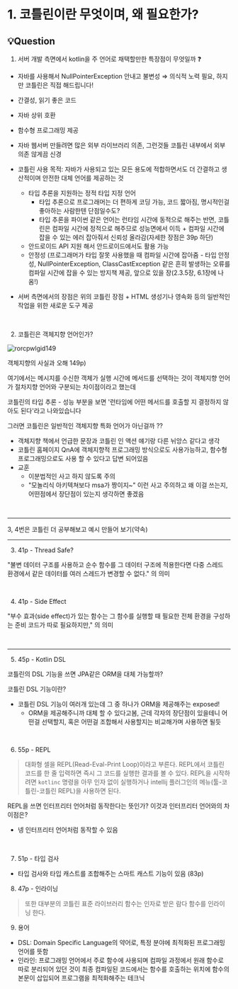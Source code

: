 # 1. 코틀린이란 무엇이며, 왜 필요한가?

## 💡Question

1. 서버 개발 측면에서 kotlin을 주 언어로 채택할만한 특장점이 무엇일까 ❓

- 자바를 사용해서 NullPointerException 안내고 불변성 ⇒ 의식적 노력 필요, 하지만 코틀린은 직접 해드립니다!
- 간결성, 읽기 좋은 코드
- 자바 상위 호환
- 함수형 프로그래밍 제공
- 자바 웹서버 만들려면 많은 외부 라이브러리 의존, 그런것들 코틀린 내부에서 외부 의존 않게끔 신경
- 코틀린 사용 목적: 자바가 사용되고 있는 모든 용도에 적합하면서도 더 간결하고 생산적이며 안전한 대체 언어를 제공하는 것
  - 타입 추론을 지원하는 정적 타입 지정 언어
    - 타입 추론으로 프로그래머는 더 편하게 코딩 가능, 코드 짧아짐, 명시적인걸 좋아하는 사람한텐 단점일수도?
    - 타입 추론을 파이썬 같은 언어는 런타임 시간에 동적으로 해주는 반면, 코틀린은 컴파일 시간에 정적으로 해주므로 성능면에서 이득 + 컴파일 시간에 잡을 수 있는 에러 잡아줘서 신뢰성 올라감(자세한 장점은 39p 하단)
  - 안드로이드 API 지원 해서 안드로이드에서도 활용 가능
  - 안정성 (프로그래머가 타입 잘못 사용했을 때 컴파일 시간에 잡아줌 - 타입 안정성, NullPointerException, ClassCastException 같은 흔히 발생하는 오류를 컴파일 시간에 잡을 수 있는 방지책 제공, 앞으로 있을 장(2.3.5장, 6.1장에 나옴!)

- 서버 측면에서의 장점은 위의 코틀린 장점 + HTML 생성기나 영속화 등의 일반적인 작업을 위한 새로운 도구 제공

<br>

2. 코틀린은 객체지향 언어인가?

![rorcpwlgid149](https://user-images.githubusercontent.com/30489264/146665354-9b255210-b81c-488d-b853-d9d6b7e93b4f.jpg)

객체지향의 사실과 오해 149p)

여기에서는 메시지를 수신한 객체가 실행 시간에 메서드를 선택하는 것이 객체지향 언어가 절차지향 언어와 구분되는 차이점이라고 했는데

코틀린의 타입 추론 - 성능 부분을 보면 '런타임에 어떤 메서드를 호출할 지 결정하지 않아도 된다'라고 나와있습니다

그러면 코틀린은 일반적인 객체지향 특화 언어가 아닌걸까 ??

- 객체지향 책에서 언급한 문장과 코틀린 인 액션 얘기랑 다른 뉘앙스 같다고 생각
- 코틀린 홈페이지 QnA에 객체지향적 프로그래밍 방식으로도 사용가능하고, 함수형 프로그래밍으로도 사용 할 수 있다고 답변 되어있음
- 교훈
  - 이분법적인 사고 하지 않도록 주의
  - "모놀리식 아키텍쳐보다 msa가 짱이지~" 이런 사고 주의하고 왜 이걸 쓰는지, 어떤점에서 장단점이 있는지 생각하면 좋겠음

<br>

---

3, 4번은 코틀린 더 공부해보고 예시 만들어 보기(약속)

---

3. 41p - Thread Safe?

"불변 데이터 구조를 사용하고 순수 함수를 그 데이터 구조에 적용한다면 다중 스레드 환경에서 같은 데이터를 여러 스레드가 변경할 수 없다." 의 의미

<br>

4. 41p - Side Effect

"부수 효과(side effect)가 있는 함수는 그 함수를 실행할 때 필요한 전체 환경을 구성하는 준비 코드가 따로 필요하지만," 의 의미

<br>

---

5. 45p - Kotlin DSL

코틀린의 DSL 기능을 쓰면 JPA같은 ORM을 대체 가능할까?

코틀린 DSL 기능이란?

- 코틀린 DSL 기능이 여러개 있는데 그 중 하나가 ORM을 제공해주는 exposed!
  - ORM을 제공해주니까 대체 할 수 있다고봄, 근데 각자의 장단점이 있을테니 어떤걸 선택할지, 혹은 어떤걸 조합해서 사용할지는 비교해가며 사용하면 될듯

<br>

6. 55p - REPL

> 대화형 셀을 REPL(Read-Eval-Print Loop)이라고 부른다. REPL에서 코틀린 코드를 한 줄 입력하면 즉시 그 코드를 실행한 결과를 볼 수 있다. REPL을 시작하려면 `kotlinc` 명령을 아무 인자 없이 실행하거나 intellij 플러그인의 메뉴(툴-코틀린-코틀린 REPL)을 사용하면 된다.

REPL을 쓰면 인터프리터 언어처럼 동작한다는 뜻인가? 이것과 인터프리터 언어와의 차이점은?

- 넹 인터프리터 언어처럼 동작할 수 있음

<br>

7. 51p - 타입 검사

- 타입 검사와 타입 캐스트를 조합해주는 스마트 캐스트 기능이 있음 (83p)

8. 47p - 인라이닝

> 또한 대부분의 코틀린 표준 라이브러리 함수는 인자로 받은 람다 함수를 인라이닝 한다.

9. 용어

- DSL: Domain Specific Language의 약어로, 특정 분야에 최적화된 프로그래밍 언어를 뜻함
- 인라인: 프로그래밍 언어에서 주로 함수에 사용되며 컴파일 과정에서 원래 함수로 따로 분리되어 있던 것이 최종 컴파일된 코드에서는 함수를 호출하는 위치에 함수의 본문이 삽입되어 프로그램을 최적화해주는 테크닉